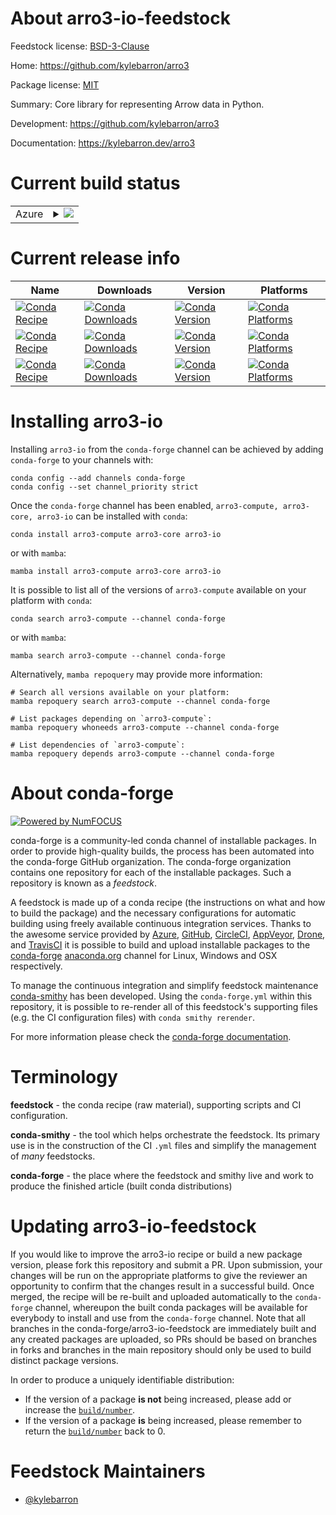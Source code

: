 About arro3-io-feedstock
========================

Feedstock license: [BSD-3-Clause](https://github.com/conda-forge/arro3-core-feedstock/blob/main/LICENSE.txt)

Home: https://github.com/kylebarron/arro3

Package license: [MIT](https://github.com/kylebarron/arro3/blob/main/LICENSE_MIT)

Summary: Core library for representing Arrow data in Python.

Development: https://github.com/kylebarron/arro3

Documentation: https://kylebarron.dev/arro3

Current build status
====================


<table>
    
  <tr>
    <td>Azure</td>
    <td>
      <details>
        <summary>
          <a href="https://dev.azure.com/conda-forge/feedstock-builds/_build/latest?definitionId=23136&branchName=main">
            <img src="https://dev.azure.com/conda-forge/feedstock-builds/_apis/build/status/arro3-core-feedstock?branchName=main">
          </a>
        </summary>
        <table>
          <thead><tr><th>Variant</th><th>Status</th></tr></thead>
          <tbody><tr>
              <td>linux_64_arro3_modulearro3-computepython3.10.____cpython</td>
              <td>
                <a href="https://dev.azure.com/conda-forge/feedstock-builds/_build/latest?definitionId=23136&branchName=main">
                  <img src="https://dev.azure.com/conda-forge/feedstock-builds/_apis/build/status/arro3-core-feedstock?branchName=main&jobName=linux&configuration=linux%20linux_64_arro3_modulearro3-computepython3.10.____cpython" alt="variant">
                </a>
              </td>
            </tr><tr>
              <td>linux_64_arro3_modulearro3-computepython3.11.____cpython</td>
              <td>
                <a href="https://dev.azure.com/conda-forge/feedstock-builds/_build/latest?definitionId=23136&branchName=main">
                  <img src="https://dev.azure.com/conda-forge/feedstock-builds/_apis/build/status/arro3-core-feedstock?branchName=main&jobName=linux&configuration=linux%20linux_64_arro3_modulearro3-computepython3.11.____cpython" alt="variant">
                </a>
              </td>
            </tr><tr>
              <td>linux_64_arro3_modulearro3-computepython3.12.____cpython</td>
              <td>
                <a href="https://dev.azure.com/conda-forge/feedstock-builds/_build/latest?definitionId=23136&branchName=main">
                  <img src="https://dev.azure.com/conda-forge/feedstock-builds/_apis/build/status/arro3-core-feedstock?branchName=main&jobName=linux&configuration=linux%20linux_64_arro3_modulearro3-computepython3.12.____cpython" alt="variant">
                </a>
              </td>
            </tr><tr>
              <td>linux_64_arro3_modulearro3-computepython3.13.____cp313</td>
              <td>
                <a href="https://dev.azure.com/conda-forge/feedstock-builds/_build/latest?definitionId=23136&branchName=main">
                  <img src="https://dev.azure.com/conda-forge/feedstock-builds/_apis/build/status/arro3-core-feedstock?branchName=main&jobName=linux&configuration=linux%20linux_64_arro3_modulearro3-computepython3.13.____cp313" alt="variant">
                </a>
              </td>
            </tr><tr>
              <td>linux_64_arro3_modulearro3-computepython3.9.____cpython</td>
              <td>
                <a href="https://dev.azure.com/conda-forge/feedstock-builds/_build/latest?definitionId=23136&branchName=main">
                  <img src="https://dev.azure.com/conda-forge/feedstock-builds/_apis/build/status/arro3-core-feedstock?branchName=main&jobName=linux&configuration=linux%20linux_64_arro3_modulearro3-computepython3.9.____cpython" alt="variant">
                </a>
              </td>
            </tr><tr>
              <td>linux_64_arro3_modulearro3-corepython3.10.____cpython</td>
              <td>
                <a href="https://dev.azure.com/conda-forge/feedstock-builds/_build/latest?definitionId=23136&branchName=main">
                  <img src="https://dev.azure.com/conda-forge/feedstock-builds/_apis/build/status/arro3-core-feedstock?branchName=main&jobName=linux&configuration=linux%20linux_64_arro3_modulearro3-corepython3.10.____cpython" alt="variant">
                </a>
              </td>
            </tr><tr>
              <td>linux_64_arro3_modulearro3-corepython3.11.____cpython</td>
              <td>
                <a href="https://dev.azure.com/conda-forge/feedstock-builds/_build/latest?definitionId=23136&branchName=main">
                  <img src="https://dev.azure.com/conda-forge/feedstock-builds/_apis/build/status/arro3-core-feedstock?branchName=main&jobName=linux&configuration=linux%20linux_64_arro3_modulearro3-corepython3.11.____cpython" alt="variant">
                </a>
              </td>
            </tr><tr>
              <td>linux_64_arro3_modulearro3-corepython3.12.____cpython</td>
              <td>
                <a href="https://dev.azure.com/conda-forge/feedstock-builds/_build/latest?definitionId=23136&branchName=main">
                  <img src="https://dev.azure.com/conda-forge/feedstock-builds/_apis/build/status/arro3-core-feedstock?branchName=main&jobName=linux&configuration=linux%20linux_64_arro3_modulearro3-corepython3.12.____cpython" alt="variant">
                </a>
              </td>
            </tr><tr>
              <td>linux_64_arro3_modulearro3-corepython3.13.____cp313</td>
              <td>
                <a href="https://dev.azure.com/conda-forge/feedstock-builds/_build/latest?definitionId=23136&branchName=main">
                  <img src="https://dev.azure.com/conda-forge/feedstock-builds/_apis/build/status/arro3-core-feedstock?branchName=main&jobName=linux&configuration=linux%20linux_64_arro3_modulearro3-corepython3.13.____cp313" alt="variant">
                </a>
              </td>
            </tr><tr>
              <td>linux_64_arro3_modulearro3-corepython3.9.____cpython</td>
              <td>
                <a href="https://dev.azure.com/conda-forge/feedstock-builds/_build/latest?definitionId=23136&branchName=main">
                  <img src="https://dev.azure.com/conda-forge/feedstock-builds/_apis/build/status/arro3-core-feedstock?branchName=main&jobName=linux&configuration=linux%20linux_64_arro3_modulearro3-corepython3.9.____cpython" alt="variant">
                </a>
              </td>
            </tr><tr>
              <td>linux_64_arro3_modulearro3-iopython3.10.____cpython</td>
              <td>
                <a href="https://dev.azure.com/conda-forge/feedstock-builds/_build/latest?definitionId=23136&branchName=main">
                  <img src="https://dev.azure.com/conda-forge/feedstock-builds/_apis/build/status/arro3-core-feedstock?branchName=main&jobName=linux&configuration=linux%20linux_64_arro3_modulearro3-iopython3.10.____cpython" alt="variant">
                </a>
              </td>
            </tr><tr>
              <td>linux_64_arro3_modulearro3-iopython3.11.____cpython</td>
              <td>
                <a href="https://dev.azure.com/conda-forge/feedstock-builds/_build/latest?definitionId=23136&branchName=main">
                  <img src="https://dev.azure.com/conda-forge/feedstock-builds/_apis/build/status/arro3-core-feedstock?branchName=main&jobName=linux&configuration=linux%20linux_64_arro3_modulearro3-iopython3.11.____cpython" alt="variant">
                </a>
              </td>
            </tr><tr>
              <td>linux_64_arro3_modulearro3-iopython3.12.____cpython</td>
              <td>
                <a href="https://dev.azure.com/conda-forge/feedstock-builds/_build/latest?definitionId=23136&branchName=main">
                  <img src="https://dev.azure.com/conda-forge/feedstock-builds/_apis/build/status/arro3-core-feedstock?branchName=main&jobName=linux&configuration=linux%20linux_64_arro3_modulearro3-iopython3.12.____cpython" alt="variant">
                </a>
              </td>
            </tr><tr>
              <td>linux_64_arro3_modulearro3-iopython3.13.____cp313</td>
              <td>
                <a href="https://dev.azure.com/conda-forge/feedstock-builds/_build/latest?definitionId=23136&branchName=main">
                  <img src="https://dev.azure.com/conda-forge/feedstock-builds/_apis/build/status/arro3-core-feedstock?branchName=main&jobName=linux&configuration=linux%20linux_64_arro3_modulearro3-iopython3.13.____cp313" alt="variant">
                </a>
              </td>
            </tr><tr>
              <td>linux_64_arro3_modulearro3-iopython3.9.____cpython</td>
              <td>
                <a href="https://dev.azure.com/conda-forge/feedstock-builds/_build/latest?definitionId=23136&branchName=main">
                  <img src="https://dev.azure.com/conda-forge/feedstock-builds/_apis/build/status/arro3-core-feedstock?branchName=main&jobName=linux&configuration=linux%20linux_64_arro3_modulearro3-iopython3.9.____cpython" alt="variant">
                </a>
              </td>
            </tr><tr>
              <td>osx_64_arro3_modulearro3-computepython3.10.____cpython</td>
              <td>
                <a href="https://dev.azure.com/conda-forge/feedstock-builds/_build/latest?definitionId=23136&branchName=main">
                  <img src="https://dev.azure.com/conda-forge/feedstock-builds/_apis/build/status/arro3-core-feedstock?branchName=main&jobName=osx&configuration=osx%20osx_64_arro3_modulearro3-computepython3.10.____cpython" alt="variant">
                </a>
              </td>
            </tr><tr>
              <td>osx_64_arro3_modulearro3-computepython3.11.____cpython</td>
              <td>
                <a href="https://dev.azure.com/conda-forge/feedstock-builds/_build/latest?definitionId=23136&branchName=main">
                  <img src="https://dev.azure.com/conda-forge/feedstock-builds/_apis/build/status/arro3-core-feedstock?branchName=main&jobName=osx&configuration=osx%20osx_64_arro3_modulearro3-computepython3.11.____cpython" alt="variant">
                </a>
              </td>
            </tr><tr>
              <td>osx_64_arro3_modulearro3-computepython3.12.____cpython</td>
              <td>
                <a href="https://dev.azure.com/conda-forge/feedstock-builds/_build/latest?definitionId=23136&branchName=main">
                  <img src="https://dev.azure.com/conda-forge/feedstock-builds/_apis/build/status/arro3-core-feedstock?branchName=main&jobName=osx&configuration=osx%20osx_64_arro3_modulearro3-computepython3.12.____cpython" alt="variant">
                </a>
              </td>
            </tr><tr>
              <td>osx_64_arro3_modulearro3-computepython3.13.____cp313</td>
              <td>
                <a href="https://dev.azure.com/conda-forge/feedstock-builds/_build/latest?definitionId=23136&branchName=main">
                  <img src="https://dev.azure.com/conda-forge/feedstock-builds/_apis/build/status/arro3-core-feedstock?branchName=main&jobName=osx&configuration=osx%20osx_64_arro3_modulearro3-computepython3.13.____cp313" alt="variant">
                </a>
              </td>
            </tr><tr>
              <td>osx_64_arro3_modulearro3-computepython3.9.____cpython</td>
              <td>
                <a href="https://dev.azure.com/conda-forge/feedstock-builds/_build/latest?definitionId=23136&branchName=main">
                  <img src="https://dev.azure.com/conda-forge/feedstock-builds/_apis/build/status/arro3-core-feedstock?branchName=main&jobName=osx&configuration=osx%20osx_64_arro3_modulearro3-computepython3.9.____cpython" alt="variant">
                </a>
              </td>
            </tr><tr>
              <td>osx_64_arro3_modulearro3-corepython3.10.____cpython</td>
              <td>
                <a href="https://dev.azure.com/conda-forge/feedstock-builds/_build/latest?definitionId=23136&branchName=main">
                  <img src="https://dev.azure.com/conda-forge/feedstock-builds/_apis/build/status/arro3-core-feedstock?branchName=main&jobName=osx&configuration=osx%20osx_64_arro3_modulearro3-corepython3.10.____cpython" alt="variant">
                </a>
              </td>
            </tr><tr>
              <td>osx_64_arro3_modulearro3-corepython3.11.____cpython</td>
              <td>
                <a href="https://dev.azure.com/conda-forge/feedstock-builds/_build/latest?definitionId=23136&branchName=main">
                  <img src="https://dev.azure.com/conda-forge/feedstock-builds/_apis/build/status/arro3-core-feedstock?branchName=main&jobName=osx&configuration=osx%20osx_64_arro3_modulearro3-corepython3.11.____cpython" alt="variant">
                </a>
              </td>
            </tr><tr>
              <td>osx_64_arro3_modulearro3-corepython3.12.____cpython</td>
              <td>
                <a href="https://dev.azure.com/conda-forge/feedstock-builds/_build/latest?definitionId=23136&branchName=main">
                  <img src="https://dev.azure.com/conda-forge/feedstock-builds/_apis/build/status/arro3-core-feedstock?branchName=main&jobName=osx&configuration=osx%20osx_64_arro3_modulearro3-corepython3.12.____cpython" alt="variant">
                </a>
              </td>
            </tr><tr>
              <td>osx_64_arro3_modulearro3-corepython3.13.____cp313</td>
              <td>
                <a href="https://dev.azure.com/conda-forge/feedstock-builds/_build/latest?definitionId=23136&branchName=main">
                  <img src="https://dev.azure.com/conda-forge/feedstock-builds/_apis/build/status/arro3-core-feedstock?branchName=main&jobName=osx&configuration=osx%20osx_64_arro3_modulearro3-corepython3.13.____cp313" alt="variant">
                </a>
              </td>
            </tr><tr>
              <td>osx_64_arro3_modulearro3-corepython3.9.____cpython</td>
              <td>
                <a href="https://dev.azure.com/conda-forge/feedstock-builds/_build/latest?definitionId=23136&branchName=main">
                  <img src="https://dev.azure.com/conda-forge/feedstock-builds/_apis/build/status/arro3-core-feedstock?branchName=main&jobName=osx&configuration=osx%20osx_64_arro3_modulearro3-corepython3.9.____cpython" alt="variant">
                </a>
              </td>
            </tr><tr>
              <td>osx_64_arro3_modulearro3-iopython3.10.____cpython</td>
              <td>
                <a href="https://dev.azure.com/conda-forge/feedstock-builds/_build/latest?definitionId=23136&branchName=main">
                  <img src="https://dev.azure.com/conda-forge/feedstock-builds/_apis/build/status/arro3-core-feedstock?branchName=main&jobName=osx&configuration=osx%20osx_64_arro3_modulearro3-iopython3.10.____cpython" alt="variant">
                </a>
              </td>
            </tr><tr>
              <td>osx_64_arro3_modulearro3-iopython3.11.____cpython</td>
              <td>
                <a href="https://dev.azure.com/conda-forge/feedstock-builds/_build/latest?definitionId=23136&branchName=main">
                  <img src="https://dev.azure.com/conda-forge/feedstock-builds/_apis/build/status/arro3-core-feedstock?branchName=main&jobName=osx&configuration=osx%20osx_64_arro3_modulearro3-iopython3.11.____cpython" alt="variant">
                </a>
              </td>
            </tr><tr>
              <td>osx_64_arro3_modulearro3-iopython3.12.____cpython</td>
              <td>
                <a href="https://dev.azure.com/conda-forge/feedstock-builds/_build/latest?definitionId=23136&branchName=main">
                  <img src="https://dev.azure.com/conda-forge/feedstock-builds/_apis/build/status/arro3-core-feedstock?branchName=main&jobName=osx&configuration=osx%20osx_64_arro3_modulearro3-iopython3.12.____cpython" alt="variant">
                </a>
              </td>
            </tr><tr>
              <td>osx_64_arro3_modulearro3-iopython3.13.____cp313</td>
              <td>
                <a href="https://dev.azure.com/conda-forge/feedstock-builds/_build/latest?definitionId=23136&branchName=main">
                  <img src="https://dev.azure.com/conda-forge/feedstock-builds/_apis/build/status/arro3-core-feedstock?branchName=main&jobName=osx&configuration=osx%20osx_64_arro3_modulearro3-iopython3.13.____cp313" alt="variant">
                </a>
              </td>
            </tr><tr>
              <td>osx_64_arro3_modulearro3-iopython3.9.____cpython</td>
              <td>
                <a href="https://dev.azure.com/conda-forge/feedstock-builds/_build/latest?definitionId=23136&branchName=main">
                  <img src="https://dev.azure.com/conda-forge/feedstock-builds/_apis/build/status/arro3-core-feedstock?branchName=main&jobName=osx&configuration=osx%20osx_64_arro3_modulearro3-iopython3.9.____cpython" alt="variant">
                </a>
              </td>
            </tr><tr>
              <td>osx_arm64_arro3_modulearro3-computepython3.10.____cpython</td>
              <td>
                <a href="https://dev.azure.com/conda-forge/feedstock-builds/_build/latest?definitionId=23136&branchName=main">
                  <img src="https://dev.azure.com/conda-forge/feedstock-builds/_apis/build/status/arro3-core-feedstock?branchName=main&jobName=osx&configuration=osx%20osx_arm64_arro3_modulearro3-computepython3.10.____cpython" alt="variant">
                </a>
              </td>
            </tr><tr>
              <td>osx_arm64_arro3_modulearro3-computepython3.11.____cpython</td>
              <td>
                <a href="https://dev.azure.com/conda-forge/feedstock-builds/_build/latest?definitionId=23136&branchName=main">
                  <img src="https://dev.azure.com/conda-forge/feedstock-builds/_apis/build/status/arro3-core-feedstock?branchName=main&jobName=osx&configuration=osx%20osx_arm64_arro3_modulearro3-computepython3.11.____cpython" alt="variant">
                </a>
              </td>
            </tr><tr>
              <td>osx_arm64_arro3_modulearro3-computepython3.12.____cpython</td>
              <td>
                <a href="https://dev.azure.com/conda-forge/feedstock-builds/_build/latest?definitionId=23136&branchName=main">
                  <img src="https://dev.azure.com/conda-forge/feedstock-builds/_apis/build/status/arro3-core-feedstock?branchName=main&jobName=osx&configuration=osx%20osx_arm64_arro3_modulearro3-computepython3.12.____cpython" alt="variant">
                </a>
              </td>
            </tr><tr>
              <td>osx_arm64_arro3_modulearro3-computepython3.13.____cp313</td>
              <td>
                <a href="https://dev.azure.com/conda-forge/feedstock-builds/_build/latest?definitionId=23136&branchName=main">
                  <img src="https://dev.azure.com/conda-forge/feedstock-builds/_apis/build/status/arro3-core-feedstock?branchName=main&jobName=osx&configuration=osx%20osx_arm64_arro3_modulearro3-computepython3.13.____cp313" alt="variant">
                </a>
              </td>
            </tr><tr>
              <td>osx_arm64_arro3_modulearro3-computepython3.9.____cpython</td>
              <td>
                <a href="https://dev.azure.com/conda-forge/feedstock-builds/_build/latest?definitionId=23136&branchName=main">
                  <img src="https://dev.azure.com/conda-forge/feedstock-builds/_apis/build/status/arro3-core-feedstock?branchName=main&jobName=osx&configuration=osx%20osx_arm64_arro3_modulearro3-computepython3.9.____cpython" alt="variant">
                </a>
              </td>
            </tr><tr>
              <td>osx_arm64_arro3_modulearro3-corepython3.10.____cpython</td>
              <td>
                <a href="https://dev.azure.com/conda-forge/feedstock-builds/_build/latest?definitionId=23136&branchName=main">
                  <img src="https://dev.azure.com/conda-forge/feedstock-builds/_apis/build/status/arro3-core-feedstock?branchName=main&jobName=osx&configuration=osx%20osx_arm64_arro3_modulearro3-corepython3.10.____cpython" alt="variant">
                </a>
              </td>
            </tr><tr>
              <td>osx_arm64_arro3_modulearro3-corepython3.11.____cpython</td>
              <td>
                <a href="https://dev.azure.com/conda-forge/feedstock-builds/_build/latest?definitionId=23136&branchName=main">
                  <img src="https://dev.azure.com/conda-forge/feedstock-builds/_apis/build/status/arro3-core-feedstock?branchName=main&jobName=osx&configuration=osx%20osx_arm64_arro3_modulearro3-corepython3.11.____cpython" alt="variant">
                </a>
              </td>
            </tr><tr>
              <td>osx_arm64_arro3_modulearro3-corepython3.12.____cpython</td>
              <td>
                <a href="https://dev.azure.com/conda-forge/feedstock-builds/_build/latest?definitionId=23136&branchName=main">
                  <img src="https://dev.azure.com/conda-forge/feedstock-builds/_apis/build/status/arro3-core-feedstock?branchName=main&jobName=osx&configuration=osx%20osx_arm64_arro3_modulearro3-corepython3.12.____cpython" alt="variant">
                </a>
              </td>
            </tr><tr>
              <td>osx_arm64_arro3_modulearro3-corepython3.13.____cp313</td>
              <td>
                <a href="https://dev.azure.com/conda-forge/feedstock-builds/_build/latest?definitionId=23136&branchName=main">
                  <img src="https://dev.azure.com/conda-forge/feedstock-builds/_apis/build/status/arro3-core-feedstock?branchName=main&jobName=osx&configuration=osx%20osx_arm64_arro3_modulearro3-corepython3.13.____cp313" alt="variant">
                </a>
              </td>
            </tr><tr>
              <td>osx_arm64_arro3_modulearro3-corepython3.9.____cpython</td>
              <td>
                <a href="https://dev.azure.com/conda-forge/feedstock-builds/_build/latest?definitionId=23136&branchName=main">
                  <img src="https://dev.azure.com/conda-forge/feedstock-builds/_apis/build/status/arro3-core-feedstock?branchName=main&jobName=osx&configuration=osx%20osx_arm64_arro3_modulearro3-corepython3.9.____cpython" alt="variant">
                </a>
              </td>
            </tr><tr>
              <td>osx_arm64_arro3_modulearro3-iopython3.10.____cpython</td>
              <td>
                <a href="https://dev.azure.com/conda-forge/feedstock-builds/_build/latest?definitionId=23136&branchName=main">
                  <img src="https://dev.azure.com/conda-forge/feedstock-builds/_apis/build/status/arro3-core-feedstock?branchName=main&jobName=osx&configuration=osx%20osx_arm64_arro3_modulearro3-iopython3.10.____cpython" alt="variant">
                </a>
              </td>
            </tr><tr>
              <td>osx_arm64_arro3_modulearro3-iopython3.11.____cpython</td>
              <td>
                <a href="https://dev.azure.com/conda-forge/feedstock-builds/_build/latest?definitionId=23136&branchName=main">
                  <img src="https://dev.azure.com/conda-forge/feedstock-builds/_apis/build/status/arro3-core-feedstock?branchName=main&jobName=osx&configuration=osx%20osx_arm64_arro3_modulearro3-iopython3.11.____cpython" alt="variant">
                </a>
              </td>
            </tr><tr>
              <td>osx_arm64_arro3_modulearro3-iopython3.12.____cpython</td>
              <td>
                <a href="https://dev.azure.com/conda-forge/feedstock-builds/_build/latest?definitionId=23136&branchName=main">
                  <img src="https://dev.azure.com/conda-forge/feedstock-builds/_apis/build/status/arro3-core-feedstock?branchName=main&jobName=osx&configuration=osx%20osx_arm64_arro3_modulearro3-iopython3.12.____cpython" alt="variant">
                </a>
              </td>
            </tr><tr>
              <td>osx_arm64_arro3_modulearro3-iopython3.13.____cp313</td>
              <td>
                <a href="https://dev.azure.com/conda-forge/feedstock-builds/_build/latest?definitionId=23136&branchName=main">
                  <img src="https://dev.azure.com/conda-forge/feedstock-builds/_apis/build/status/arro3-core-feedstock?branchName=main&jobName=osx&configuration=osx%20osx_arm64_arro3_modulearro3-iopython3.13.____cp313" alt="variant">
                </a>
              </td>
            </tr><tr>
              <td>osx_arm64_arro3_modulearro3-iopython3.9.____cpython</td>
              <td>
                <a href="https://dev.azure.com/conda-forge/feedstock-builds/_build/latest?definitionId=23136&branchName=main">
                  <img src="https://dev.azure.com/conda-forge/feedstock-builds/_apis/build/status/arro3-core-feedstock?branchName=main&jobName=osx&configuration=osx%20osx_arm64_arro3_modulearro3-iopython3.9.____cpython" alt="variant">
                </a>
              </td>
            </tr><tr>
              <td>win_64_arro3_modulearro3-computepython3.10.____cpython</td>
              <td>
                <a href="https://dev.azure.com/conda-forge/feedstock-builds/_build/latest?definitionId=23136&branchName=main">
                  <img src="https://dev.azure.com/conda-forge/feedstock-builds/_apis/build/status/arro3-core-feedstock?branchName=main&jobName=win&configuration=win%20win_64_arro3_modulearro3-computepython3.10.____cpython" alt="variant">
                </a>
              </td>
            </tr><tr>
              <td>win_64_arro3_modulearro3-computepython3.11.____cpython</td>
              <td>
                <a href="https://dev.azure.com/conda-forge/feedstock-builds/_build/latest?definitionId=23136&branchName=main">
                  <img src="https://dev.azure.com/conda-forge/feedstock-builds/_apis/build/status/arro3-core-feedstock?branchName=main&jobName=win&configuration=win%20win_64_arro3_modulearro3-computepython3.11.____cpython" alt="variant">
                </a>
              </td>
            </tr><tr>
              <td>win_64_arro3_modulearro3-computepython3.12.____cpython</td>
              <td>
                <a href="https://dev.azure.com/conda-forge/feedstock-builds/_build/latest?definitionId=23136&branchName=main">
                  <img src="https://dev.azure.com/conda-forge/feedstock-builds/_apis/build/status/arro3-core-feedstock?branchName=main&jobName=win&configuration=win%20win_64_arro3_modulearro3-computepython3.12.____cpython" alt="variant">
                </a>
              </td>
            </tr><tr>
              <td>win_64_arro3_modulearro3-computepython3.13.____cp313</td>
              <td>
                <a href="https://dev.azure.com/conda-forge/feedstock-builds/_build/latest?definitionId=23136&branchName=main">
                  <img src="https://dev.azure.com/conda-forge/feedstock-builds/_apis/build/status/arro3-core-feedstock?branchName=main&jobName=win&configuration=win%20win_64_arro3_modulearro3-computepython3.13.____cp313" alt="variant">
                </a>
              </td>
            </tr><tr>
              <td>win_64_arro3_modulearro3-computepython3.9.____cpython</td>
              <td>
                <a href="https://dev.azure.com/conda-forge/feedstock-builds/_build/latest?definitionId=23136&branchName=main">
                  <img src="https://dev.azure.com/conda-forge/feedstock-builds/_apis/build/status/arro3-core-feedstock?branchName=main&jobName=win&configuration=win%20win_64_arro3_modulearro3-computepython3.9.____cpython" alt="variant">
                </a>
              </td>
            </tr><tr>
              <td>win_64_arro3_modulearro3-corepython3.10.____cpython</td>
              <td>
                <a href="https://dev.azure.com/conda-forge/feedstock-builds/_build/latest?definitionId=23136&branchName=main">
                  <img src="https://dev.azure.com/conda-forge/feedstock-builds/_apis/build/status/arro3-core-feedstock?branchName=main&jobName=win&configuration=win%20win_64_arro3_modulearro3-corepython3.10.____cpython" alt="variant">
                </a>
              </td>
            </tr><tr>
              <td>win_64_arro3_modulearro3-corepython3.11.____cpython</td>
              <td>
                <a href="https://dev.azure.com/conda-forge/feedstock-builds/_build/latest?definitionId=23136&branchName=main">
                  <img src="https://dev.azure.com/conda-forge/feedstock-builds/_apis/build/status/arro3-core-feedstock?branchName=main&jobName=win&configuration=win%20win_64_arro3_modulearro3-corepython3.11.____cpython" alt="variant">
                </a>
              </td>
            </tr><tr>
              <td>win_64_arro3_modulearro3-corepython3.12.____cpython</td>
              <td>
                <a href="https://dev.azure.com/conda-forge/feedstock-builds/_build/latest?definitionId=23136&branchName=main">
                  <img src="https://dev.azure.com/conda-forge/feedstock-builds/_apis/build/status/arro3-core-feedstock?branchName=main&jobName=win&configuration=win%20win_64_arro3_modulearro3-corepython3.12.____cpython" alt="variant">
                </a>
              </td>
            </tr><tr>
              <td>win_64_arro3_modulearro3-corepython3.13.____cp313</td>
              <td>
                <a href="https://dev.azure.com/conda-forge/feedstock-builds/_build/latest?definitionId=23136&branchName=main">
                  <img src="https://dev.azure.com/conda-forge/feedstock-builds/_apis/build/status/arro3-core-feedstock?branchName=main&jobName=win&configuration=win%20win_64_arro3_modulearro3-corepython3.13.____cp313" alt="variant">
                </a>
              </td>
            </tr><tr>
              <td>win_64_arro3_modulearro3-corepython3.9.____cpython</td>
              <td>
                <a href="https://dev.azure.com/conda-forge/feedstock-builds/_build/latest?definitionId=23136&branchName=main">
                  <img src="https://dev.azure.com/conda-forge/feedstock-builds/_apis/build/status/arro3-core-feedstock?branchName=main&jobName=win&configuration=win%20win_64_arro3_modulearro3-corepython3.9.____cpython" alt="variant">
                </a>
              </td>
            </tr><tr>
              <td>win_64_arro3_modulearro3-iopython3.10.____cpython</td>
              <td>
                <a href="https://dev.azure.com/conda-forge/feedstock-builds/_build/latest?definitionId=23136&branchName=main">
                  <img src="https://dev.azure.com/conda-forge/feedstock-builds/_apis/build/status/arro3-core-feedstock?branchName=main&jobName=win&configuration=win%20win_64_arro3_modulearro3-iopython3.10.____cpython" alt="variant">
                </a>
              </td>
            </tr><tr>
              <td>win_64_arro3_modulearro3-iopython3.11.____cpython</td>
              <td>
                <a href="https://dev.azure.com/conda-forge/feedstock-builds/_build/latest?definitionId=23136&branchName=main">
                  <img src="https://dev.azure.com/conda-forge/feedstock-builds/_apis/build/status/arro3-core-feedstock?branchName=main&jobName=win&configuration=win%20win_64_arro3_modulearro3-iopython3.11.____cpython" alt="variant">
                </a>
              </td>
            </tr><tr>
              <td>win_64_arro3_modulearro3-iopython3.12.____cpython</td>
              <td>
                <a href="https://dev.azure.com/conda-forge/feedstock-builds/_build/latest?definitionId=23136&branchName=main">
                  <img src="https://dev.azure.com/conda-forge/feedstock-builds/_apis/build/status/arro3-core-feedstock?branchName=main&jobName=win&configuration=win%20win_64_arro3_modulearro3-iopython3.12.____cpython" alt="variant">
                </a>
              </td>
            </tr><tr>
              <td>win_64_arro3_modulearro3-iopython3.13.____cp313</td>
              <td>
                <a href="https://dev.azure.com/conda-forge/feedstock-builds/_build/latest?definitionId=23136&branchName=main">
                  <img src="https://dev.azure.com/conda-forge/feedstock-builds/_apis/build/status/arro3-core-feedstock?branchName=main&jobName=win&configuration=win%20win_64_arro3_modulearro3-iopython3.13.____cp313" alt="variant">
                </a>
              </td>
            </tr><tr>
              <td>win_64_arro3_modulearro3-iopython3.9.____cpython</td>
              <td>
                <a href="https://dev.azure.com/conda-forge/feedstock-builds/_build/latest?definitionId=23136&branchName=main">
                  <img src="https://dev.azure.com/conda-forge/feedstock-builds/_apis/build/status/arro3-core-feedstock?branchName=main&jobName=win&configuration=win%20win_64_arro3_modulearro3-iopython3.9.____cpython" alt="variant">
                </a>
              </td>
            </tr>
          </tbody>
        </table>
      </details>
    </td>
  </tr>
</table>

Current release info
====================

| Name | Downloads | Version | Platforms |
| --- | --- | --- | --- |
| [![Conda Recipe](https://img.shields.io/badge/recipe-arro3--compute-green.svg)](https://anaconda.org/conda-forge/arro3-compute) | [![Conda Downloads](https://img.shields.io/conda/dn/conda-forge/arro3-compute.svg)](https://anaconda.org/conda-forge/arro3-compute) | [![Conda Version](https://img.shields.io/conda/vn/conda-forge/arro3-compute.svg)](https://anaconda.org/conda-forge/arro3-compute) | [![Conda Platforms](https://img.shields.io/conda/pn/conda-forge/arro3-compute.svg)](https://anaconda.org/conda-forge/arro3-compute) |
| [![Conda Recipe](https://img.shields.io/badge/recipe-arro3--core-green.svg)](https://anaconda.org/conda-forge/arro3-core) | [![Conda Downloads](https://img.shields.io/conda/dn/conda-forge/arro3-core.svg)](https://anaconda.org/conda-forge/arro3-core) | [![Conda Version](https://img.shields.io/conda/vn/conda-forge/arro3-core.svg)](https://anaconda.org/conda-forge/arro3-core) | [![Conda Platforms](https://img.shields.io/conda/pn/conda-forge/arro3-core.svg)](https://anaconda.org/conda-forge/arro3-core) |
| [![Conda Recipe](https://img.shields.io/badge/recipe-arro3--io-green.svg)](https://anaconda.org/conda-forge/arro3-io) | [![Conda Downloads](https://img.shields.io/conda/dn/conda-forge/arro3-io.svg)](https://anaconda.org/conda-forge/arro3-io) | [![Conda Version](https://img.shields.io/conda/vn/conda-forge/arro3-io.svg)](https://anaconda.org/conda-forge/arro3-io) | [![Conda Platforms](https://img.shields.io/conda/pn/conda-forge/arro3-io.svg)](https://anaconda.org/conda-forge/arro3-io) |

Installing arro3-io
===================

Installing `arro3-io` from the `conda-forge` channel can be achieved by adding `conda-forge` to your channels with:

```
conda config --add channels conda-forge
conda config --set channel_priority strict
```

Once the `conda-forge` channel has been enabled, `arro3-compute, arro3-core, arro3-io` can be installed with `conda`:

```
conda install arro3-compute arro3-core arro3-io
```

or with `mamba`:

```
mamba install arro3-compute arro3-core arro3-io
```

It is possible to list all of the versions of `arro3-compute` available on your platform with `conda`:

```
conda search arro3-compute --channel conda-forge
```

or with `mamba`:

```
mamba search arro3-compute --channel conda-forge
```

Alternatively, `mamba repoquery` may provide more information:

```
# Search all versions available on your platform:
mamba repoquery search arro3-compute --channel conda-forge

# List packages depending on `arro3-compute`:
mamba repoquery whoneeds arro3-compute --channel conda-forge

# List dependencies of `arro3-compute`:
mamba repoquery depends arro3-compute --channel conda-forge
```


About conda-forge
=================

[![Powered by
NumFOCUS](https://img.shields.io/badge/powered%20by-NumFOCUS-orange.svg?style=flat&colorA=E1523D&colorB=007D8A)](https://numfocus.org)

conda-forge is a community-led conda channel of installable packages.
In order to provide high-quality builds, the process has been automated into the
conda-forge GitHub organization. The conda-forge organization contains one repository
for each of the installable packages. Such a repository is known as a *feedstock*.

A feedstock is made up of a conda recipe (the instructions on what and how to build
the package) and the necessary configurations for automatic building using freely
available continuous integration services. Thanks to the awesome service provided by
[Azure](https://azure.microsoft.com/en-us/services/devops/), [GitHub](https://github.com/),
[CircleCI](https://circleci.com/), [AppVeyor](https://www.appveyor.com/),
[Drone](https://cloud.drone.io/welcome), and [TravisCI](https://travis-ci.com/)
it is possible to build and upload installable packages to the
[conda-forge](https://anaconda.org/conda-forge) [anaconda.org](https://anaconda.org/)
channel for Linux, Windows and OSX respectively.

To manage the continuous integration and simplify feedstock maintenance
[conda-smithy](https://github.com/conda-forge/conda-smithy) has been developed.
Using the ``conda-forge.yml`` within this repository, it is possible to re-render all of
this feedstock's supporting files (e.g. the CI configuration files) with ``conda smithy rerender``.

For more information please check the [conda-forge documentation](https://conda-forge.org/docs/).

Terminology
===========

**feedstock** - the conda recipe (raw material), supporting scripts and CI configuration.

**conda-smithy** - the tool which helps orchestrate the feedstock.
                   Its primary use is in the construction of the CI ``.yml`` files
                   and simplify the management of *many* feedstocks.

**conda-forge** - the place where the feedstock and smithy live and work to
                  produce the finished article (built conda distributions)


Updating arro3-io-feedstock
===========================

If you would like to improve the arro3-io recipe or build a new
package version, please fork this repository and submit a PR. Upon submission,
your changes will be run on the appropriate platforms to give the reviewer an
opportunity to confirm that the changes result in a successful build. Once
merged, the recipe will be re-built and uploaded automatically to the
`conda-forge` channel, whereupon the built conda packages will be available for
everybody to install and use from the `conda-forge` channel.
Note that all branches in the conda-forge/arro3-io-feedstock are
immediately built and any created packages are uploaded, so PRs should be based
on branches in forks and branches in the main repository should only be used to
build distinct package versions.

In order to produce a uniquely identifiable distribution:
 * If the version of a package **is not** being increased, please add or increase
   the [``build/number``](https://docs.conda.io/projects/conda-build/en/latest/resources/define-metadata.html#build-number-and-string).
 * If the version of a package **is** being increased, please remember to return
   the [``build/number``](https://docs.conda.io/projects/conda-build/en/latest/resources/define-metadata.html#build-number-and-string)
   back to 0.

Feedstock Maintainers
=====================

* [@kylebarron](https://github.com/kylebarron/)

